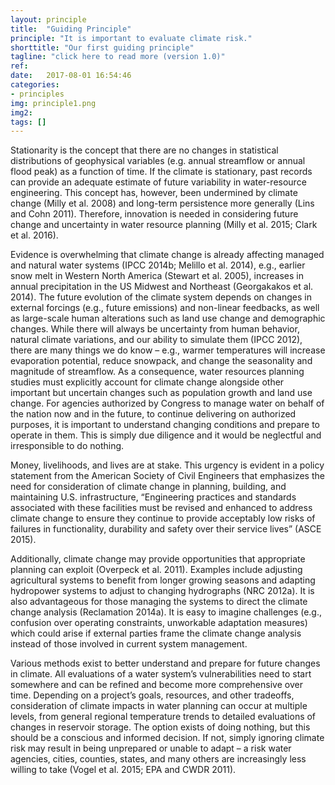 ```yaml
---
layout: principle
title:  "Guiding Principle"
principle: "It is important to evaluate climate risk."
shorttitle: "Our first guiding principle"
tagline: "click here to read more (version 1.0)"
ref:  
date:   2017-08-01 16:54:46
categories:
- principles
img: principle1.png
img2: 
tags: []
---
```


<p>Stationarity is the concept that there are no changes in statistical distributions of geophysical variables (e.g. annual streamflow or annual flood peak) as a function of time. If the climate is stationary, past records can provide an adequate estimate of future variability in water-resource engineering. This concept has, however, been undermined by climate change (Milly et al. 2008) and long-term persistence more generally (Lins and Cohn 2011). Therefore, innovation is needed in considering future change and uncertainty in water resource planning (Milly et al. 2015; Clark et al. 2016).</p>

<p>Evidence is overwhelming that climate change is already affecting managed and natural water systems (IPCC 2014b; Melillo et al. 2014), e.g., earlier snow melt in Western North America (Stewart et al. 2005), increases in annual precipitation in the US Midwest and Northeast (Georgakakos et al. 2014). The future evolution of the climate system depends on changes in external forcings (e.g., future emissions) and non-linear feedbacks, as well as large-scale human alterations such as land use change and demographic changes.  While there will always be uncertainty from human behavior, natural climate variations, and our ability to simulate them (IPCC 2012), there are many things we do know – e.g., warmer temperatures will increase evaporation potential, reduce snowpack, and change the seasonality and magnitude of streamflow. As a consequence, water resources planning studies must explicitly account for climate change alongside other important but uncertain changes such as population growth and land use change.  For agencies authorized by Congress to manage water on behalf of the nation now and in the future, to continue delivering on authorized purposes, it is important to understand changing conditions and prepare to operate in them.  This is simply due diligence and it would be neglectful and irresponsible to do nothing.</p>
   
<p>Money, livelihoods, and lives are at stake.  This urgency is evident in a policy statement from the American Society of Civil Engineers that emphasizes the need for consideration of climate change in planning, building, and maintaining U.S. infrastructure, “Engineering practices and standards associated with these facilities must be revised and enhanced to address climate change to ensure they continue to provide acceptably low risks of failures in functionality, durability and safety over their service lives” (ASCE 2015).</p> 
<p>Additionally, climate change may provide opportunities that appropriate planning can exploit (Overpeck et al. 2011).  Examples include adjusting agricultural systems to benefit from longer growing seasons and adapting hydropower systems to adjust to changing hydrographs (NRC 2012a). It is also advantageous for those managing the systems to direct the climate change analysis (Reclamation 2014a).  It is easy to imagine challenges (e.g., confusion over operating constraints, unworkable adaptation measures) which could arise if external parties frame the climate change analysis instead of those involved in current system management.</p>

<p>Various methods exist to better understand and prepare for future changes in climate. All evaluations of a water system’s vulnerabilities need to start somewhere and can be refined and become more comprehensive over time. Depending on a project’s goals, resources, and other tradeoffs, consideration of climate impacts in water planning can occur at multiple levels, from general regional temperature trends to detailed evaluations of changes in reservoir storage. The option exists of doing nothing, but this should be a conscious and informed decision. If not, simply ignoring climate risk may result in being unprepared or unable to adapt – a risk water agencies, cities, counties, states, and many others are increasingly less willing to take (Vogel et al. 2015; EPA and CWDR 2011).</p>
